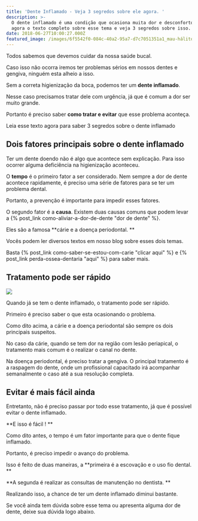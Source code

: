 ```yaml
---
title: 'Dente Inflamado - Veja 3 segredos sobre ele agora. '
description: >-
  O dente inflamado é uma condição que ocasiona muita dor e desconforto. Leia
  agora o texto completo sobre esse tema e veja 3 segredos sobre isso.
date: 2018-06-27T10:00:27.000Z
featured_image: /images/6f5542f0-084c-40a2-95a7-d7c7051351a1_mau-hálito.jpg
---
```

Todos sabemos que devemos cuidar da nossa saúde bucal. 

Caso isso não ocorra iremos ter problemas sérios em nossos dentes e gengiva, ninguém esta alheio a isso. 

Sem a correta higienização da boca, podemos ter um **dente inflamado**. 

Nesse caso precisamos tratar dele com urgência, já que é comum a dor ser muito grande. 

Portanto é preciso saber **como tratar e evitar** que esse problema aconteça. 

Leia esse texto agora para saber 3 segredos sobre o dente inflamado

## **Dois fatores principais sobre o dente inflamado**

Ter um dente doendo não é algo que acontece sem explicação. Para isso ocorrer alguma deficiência na higienização aconteceu. 

O **tempo** é o primeiro fator a ser considerado. Nem sempre a dor de dente acontece rapidamente, é preciso uma série de fatores para se ter um problema dental. 

Portanto, a prevenção é importante para impedir esses fatores. 

O segundo fator é a **causa**. Existem duas causas comuns que podem levar a {% post_link como-aliviar-a-dor-de-dente "dor de dente" %}. 

Eles são a famosa **cárie e a doença periodontal. **

Vocês podem ler diversos textos em nosso blog sobre esses dois temas. 

Basta {% post_link como-saber-se-estou-com-carie "clicar aqui" %} e {% post_link perda-ossea-dentaria "aqui" %} para saber mais.

## **Tratamento pode ser rápido**

![](/images/0c4c8e02-eb7f-4ff4-bd74-465e27bb0439_dente-inflamado-evitar-pode-ser-fácil.jpg) 

Quando já se tem o dente inflamado, o tratamento pode ser rápido. 

Primeiro é preciso saber o que esta ocasionando o problema. 

Como dito acima, a cárie e a doença periodontal são sempre os dois principais suspeitos. 

No caso da cárie, quando se tem dor na região com lesão periapical, o tratamento mais comum é o realizar o canal no dente. 

Na doença periodontal, é preciso tratar a gengiva. O principal tratamento é a raspagem do dente, onde um profissional capacitado irá acompanhar semanalmente o caso até a sua resolução completa.

## **Evitar é mais fácil ainda**

Entretanto, não é preciso passar por todo esse tratamento, já que é possível evitar o dente inflamado. 

**E isso é fácil ! **

Como dito antes, o tempo é um fator importante para que o dente fique inflamado. 

Portanto, é preciso impedir o avanço do problema. 

Isso é feito de duas maneiras, a **primeira é a escovação e o uso fio dental. **

**A segunda é realizar as consultas de manutenção no dentista. **

Realizando isso, a chance de ter um dente inflamado diminui bastante. 

Se você ainda tem dúvida sobre esse tema ou apresenta alguma dor de dente, deixe sua dúvida logo abaixo.
